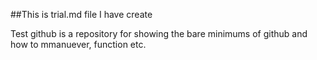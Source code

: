 ##This is trial.md file I have create

Test github is a repository for showing the bare minimums of github and how to mmanuever, function etc.
